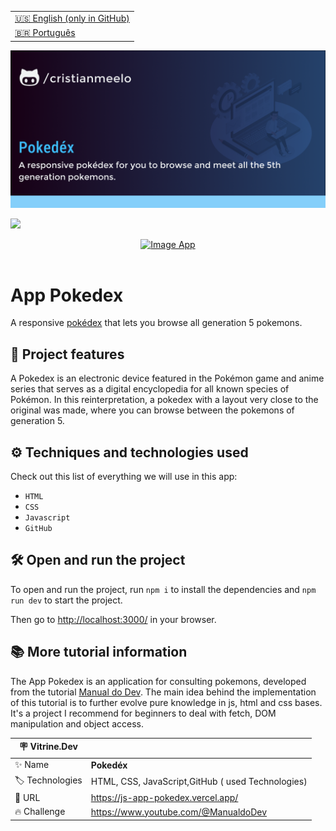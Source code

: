 <table align="right">
  <tr>
    <td>
      <a href="README-EN.md">🇺🇸 English (only in GitHub)</a>
    </td>
  </tr>
  <tr>
    <td>
      <a href="README.md">🇧🇷 Português</a>
    </td>
  </tr>
</table>

![](https://github.com/cristianmeelo/js-app-pokedex/blob/main/thumbnail-en.png?raw=true#vitrinedev)

![](https://github.com/cristianmeelo/js-app-pokedex/blob/main/thumbnail-mockup.png?raw=true#vitrinedev)


<div align="center">
<a href="https://js-app-pokedex.vercel.app/">
  <img src="https://img.shields.io/badge/-check%20here-lightgrey"
  alt="Image App" >
</a>
</div>

<br/>


# App Pokedex

A responsive [pokédex](https://pokemon.fandom.com/pt-br/wiki/Pok%C3%A9dex) that lets you browse all generation 5 pokemons.



## 🔨 Project features

A Pokedex is an electronic device featured in the Pokémon game and anime series that serves as a digital encyclopedia for all known species of Pokémon. In this reinterpretation, a pokedex with a layout very close to the original was made, where you can browse between the pokemons of generation 5.

## ⚙️ Techniques and technologies used

Check out this list of everything we will use in this app:

- `HTML`
- `CSS`
- `Javascript`
- `GitHub`

## 🛠️ Open and run the project

To open and run the project, run `npm i` to install the dependencies and `npm run dev` to start the project.

Then go to <a href="http://localhost:3000/">http://localhost:3000/</a> in your browser.

## 📚 More tutorial information

The App Pokedex is an application for consulting pokemons, developed from the tutorial [Manual do Dev](https://www.youtube.com/@ManualdoDev). The main idea behind the implementation of this tutorial is to further evolve pure knowledge in js, html and css bases. It's a project I recommend for beginners to deal with fetch, DOM manipulation and object access.

| :placard: Vitrine.Dev |                                                   |
| --------------------- | ------------------------------------------------- |
| :sparkles: Name       | **Pokedéx**                                       |
| :label: Technologies  | HTML, CSS, JavaScript,GitHub ( used Technologies) |
| :rocket: URL          | https://js-app-pokedex.vercel.app/                |
| :fire: Challenge      | https://www.youtube.com/@ManualdoDev              |
